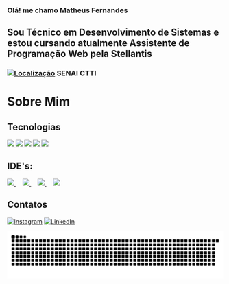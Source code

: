 ### Olá! me chamo Matheus Fernandes

## Sou Técnico em Desenvolvimento de Sistemas e<br> estou cursando atualmente Assistente de Programação Web pela Stellantis
### [![Localização](https://upload.wikimedia.org/wikipedia/commons/e/ec/RedDot.svg)](https://www.google.com/maps/place/Belo+Horizonte) SENAI CTTI

# Sobre Mim
<!--
<div>
  <a href="https://github.com/Ferning7">
    <img height="180em" src="https://github-readme-stats.vercel.app/api?username=Ferning7&show_icons=true&theme=dark&include_all_commits=true&count_private=true"/>
    <img height="180em" src="https://github-readme-stats.vercel.app/api/top-langs/?username=Ferning7&layout=compact&langs_count=168&theme=dark"/>
</div> -->

## Tecnologias 
<a href="https://learn.microsoft.com/dotnet/csharp/" target="_blank">
  <img src="https://img.shields.io/badge/C%23-A020F0?style=for-the-badge&logo=c-sharp&logoColor=purple" />
</a>
<a href="https://www.mysql.com/" target="_blank">
  <img src="https://img.shields.io/badge/MySQL-00758F?style=for-the-badge&logo=mysql&logoColor=yellow" />
</a>
<a href="https://git-scm.com/" target="_blank">
  <img src="https://img.shields.io/badge/GIT-E44C30?style=for-the-badge&logo=git&logoColor=white" />
</a>
<a href="https://isocpp.org/" target="_blank">
  <img src="https://img.shields.io/badge/C%2B%2B-00599C?style=for-the-badge&logo=c%2B%2B&logoColor=white" />
</a>
<a href="https://www.oracle.com/java/" target="_blank">
  <img src="https://img.shields.io/badge/Java-ED8B00?style=for-the-badge&logo=openjdk&logoColor=white" />
</a>

## IDE's:
<div>
<a href="https://visualstudio.microsoft.com/" target="_blank">
  <img src="https://cdn.jsdelivr.net/gh/devicons/devicon@latest/icons/visualstudio/visualstudio-original.svg" width=30em />
</a>&nbsp;&nbsp;&nbsp;

<a href="https://code.visualstudio.com/" target="_blank">
  <img src="https://cdn.jsdelivr.net/gh/devicons/devicon@latest/icons/vscode/vscode-original.svg" width=30em />
</a>&nbsp;&nbsp;&nbsp;

<a href="https://www.jetbrains.com/idea/" target="_blank">
  <img src="https://cdn.jsdelivr.net/gh/devicons/devicon@latest/icons/intellij/intellij-original.svg" width=30em />
</a>&nbsp;&nbsp;&nbsp;

<a href="https://www.jetbrains.com/rider/" target="_blank">
  <img src="https://cdn.jsdelivr.net/gh/devicons/devicon@latest/icons/rider/rider-original.svg" width=30em />
</a>
</div>


## Contatos
[![Instagram](https://img.shields.io/badge/Instagram-%23E4405F.svg?style=for-the-badge&logo=instagram&logoColor=white)](https://www.instagram.com/mattheus_fern/)
[![LinkedIn](https://img.shields.io/badge/LinkedIn-%230A66C2.svg?style=for-the-badge&logo=linkedin&logoColor=white)](https://www.linkedin.com/in/matheus-fernandes-dotcs/)

<picture>
  <source media="(prefers-color-scheme: dark)" srcset="https://raw.githubusercontent.com/Ferning7/Ferning7/output/github-contribution-grid-snake-dark.svg">
  <source media="(prefers-color-scheme: light)" srcset="https://raw.githubusercontent.com/Ferning7/Ferning7/output/github-contribution-grid-snake.svg">
  <img alt="github contribution grid snake animation" src="https://raw.githubusercontent.com/Ferning7/Ferning7/output/github-contribution-grid-snake.svg">
</picture>










